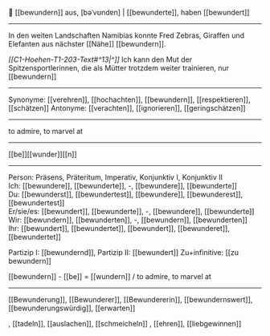 🌟 [[bewundern]] aus, [bəˈvʊndɐn] | [[bewunderte]], haben [[bewundert]]

---
In den weiten Landschaften Namibias konnte Fred Zebras, Giraffen und Elefanten aus nächster [[Nähe]] [[bewundern]]. 

*[[C1-Hoehen-T1-203-Text#^13|^]]* Ich kann den Mut der Spitzensportlerinnen, die als Mütter trotzdem weiter trainieren, nur [[bewundern]]


---
Synonyme: [[verehren]], [[hochachten]], [[bewundern]], [[respektieren]], [[schätzen]]
Antonyme: [[verachten]], [[ignorieren]], [[geringschätzen]]

---
to admire, to marvel at

---
[[be]][[wunder]][[n]]
   

---

Person: Präsens, Präteritum, Imperativ, Konjunktiv I, Konjunktiv II  
Ich: [[bewundere]], [[bewunderte]], -, [[bewundere]], [[bewunderte]]  
Du: [[bewunderst]], [[bewundertest]], [[bewundere]], [[bewunderest]], [[bewundertest]]  
Er/sie/es: [[bewundert]], [[bewunderte]], -, [[bewundere]], [[bewunderte]]  
Wir: [[bewundern]], [[bewunderten]], -, [[bewundern]], [[bewunderten]]  
Ihr: [[bewundert]], [[bewundertet]], [[bewundert]], [[bewunderet]], [[bewundertet]]  

Partizip I: [[bewundernd]], 
Partizip II: [[bewundert]]
Zu+infinitive: [[zu bewundern]]

[[bewundern]] - [[be]] = [[wundern]] / to admire, to marvel at

---
[[Bewunderung]], [[Bewunderer]], [[Bewundererin]], [[bewundernswert]], [[bewunderungswürdig]], [[erwarten]]


, [[tadeln]], [[auslachen]], [[schmeicheln]]
, [[ehren]], [[liebgewinnen]]